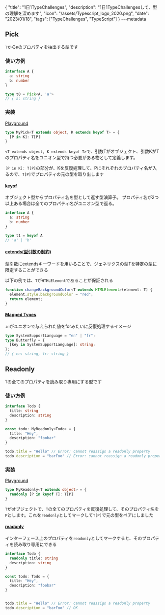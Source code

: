 {
  "title": "1日1TypeChallenges",
  "description": "1日1TypeChallengesして、型の理解を深めます",
  "icon": "/assets/Typescript_logo_2020.png",
  "date": "2023/01/18",
  "tags": ["TypeChallenges", "TypeScript"]
}
---metadata

## Pick
`T`から`K`のプロパティを抽出する型です

### 使い方例
```typescript
interface A {
  a: string
  b: number
}

type t0 = Pick<A, 'a'>
// { a: string }
```

### 実装
[Playground](https://www.typescriptlang.org/play?#code/PQKgUABBAsELQQAoEsDGBrS8491gRgJ4QCCAdgC4AWA9mcQGICuEAFAAICGlAZkwJQQAxIFwlQFi+wpmWR1h+JsgA2FOMjJgsQrREBXMYHlVDVEAivoH8GQD3xJwHYMgaPVAZwyAfhkBjDIGKGQFcMLgAYoMAHgAqADQQANIAfB6ASQyA-vKAFK6A2gyAWgyAgAwefh6A0gyAkQwewR6WgOsMgLcMgIsMLhGAvUaAX4qAmgyA0QzWEYD52oCjEYDqDIB+DNWAQAyGEIDR8oASDIAODIBY-70eExQAzlhqFACmAE48nKjzEH40ACY0EADeWFAUyBSK8wBcEFMUi2oA5ocQW-NTqLcADsd0l9e3ZA9QKCoGgAW3eZwWW0u+BoNDO3CwAF9ehRCO91psdohFvMAG7IeYAdwgAF4IABZQjedD+bY0IIAcmOp3mDIgAB8IAzgWCIfMtgzQr1gWRrhAKHTLpiaNi8QTiWSDoDAcyzpcGQBheFkCCLWEghkBR5A0Hg+aQy4rRRTeZGqDIqATDy9UIQADiJwAEkx8IBzBkAXR6AWKi6iMqBQKO8pudgMBpqgqAA6ABWUwTNEWd2A0GASc4YBAwA0oAgAH0y+WK+WIIBlBmrgGsGQDNDPZAJMMEUAGFGAU0VS5WeyWIAWNHMlis1qR9lhOD8bvcCJcyEwQfglmBkWBUejxQAGUlINA0kiMziCjTr9YUACMO-Q80INB4pBPaPWlOp-gg8wAHgsyFsphAaPgSbzKgFBBME75fvMP5-tet73n4rqKlgADaiAQGoIQALpSqhmErkWIDdr2FYQI4gCdDIAEwyAI0M9hkURxFlv2hbIGC6YUOKT77BAACiACOTCcIoQTcR+6IgRAiIQDweogly7CnnA8aCWc-wvMATDHNaDKPhuqCcDaf5kshWAiWJFA+HxAmKBZonAZC55BC+e60jsjKqqyoSeXaPG2SBFn8YJNlmfyABMjlUs50puScZxspy3KmnyAqeaE3kxhA8lTHAn5mdlix6osWBOb4UVcu5cVcjyZqQhVDJqLignIMlRp4WAQ7LKsGJ0uORwxRcVzTv8WDPK8HxfGQU5-ACEBVUl0Kwtq+FtZQw6dT5wVbJeSrin1k0zqu7Ujuspl2aFPU7Sye1DSavLmvy81wvMCKrsWDEkYAhNaWGRjiAMMM+T0QxTFgKAWCuoAx5GACreESAI6KgCQ5iGYYRlGMZxomKZphmWbANwUyEksOZ5lA4NQ4A0ZG1KG4aRtGsavGjqbppm2ZTHCGkyKKoMQIAugyWIAa3KWIATVGADIZFNI9TqPJvTmO5vmhZAA)

```typescript
type MyPick<T extends object, K extends keyof T> = {
  [P in K]: T[P]
}
```
`<T extends object, K extends keyof T>`で、引数Tがオブジェクト、引数KがTのプロパティ名をユニオン型で持つ必要がある物として定義します。

`[P in K]: T[P]`の部分が、Kを反復処理して、Pにそれぞれのプロパティ名が入るので、`T[P]`でプロパティの元の型を取り出します

#### [keyof](https://typescriptbook.jp/reference/type-reuse/keyof-type-operator)
オブジェクト型からプロパティ名を型として返す型演算子。
プロパティ名が2つ以上ある場合は全てのプロパティ名がユニオン型で返る。

```typescript
interface A {
  a: string
  b: number
}

type t1 = keyof A
// 'a' | 'b'
```

#### [extends(型引数の制約)](https://typescriptbook.jp/reference/generics/type-parameter-constraint)
型引数にextendsキーワードを用いることで、ジェネリクスの型Tを特定の型に限定することができる

以下の例では、`T`が`HTMLElement`であることが保証される
```typescript
function changeBackgroundColor<T extends HTMLElement>(element: T) {
  element.style.backgroundColor = "red";
  return element;
}
```

#### [Mapped Types](https://typescriptbook.jp/reference/type-reuse/mapped-types)
`in`がユニオンで与えられた値をforみたいに反復処理するイメージ

```typescript
type SystemSupportLanguage = "en" | "fr";
type Butterfly = {
  [key in SystemSupportLanguage]: string;
};
// { en: string, fr: string }
```

## Readonly
`T`の全てのプロパティを読み取り専用にする型です

### 使い方例
```typescript
interface Todo {
  title: string
  description: string
}

const todo: MyReadonly<Todo> = {
  title: "Hey",
  description: "foobar"
}

todo.title = "Hello" // Error: cannot reassign a readonly property
todo.description = "barFoo" // Error: cannot reassign a readonly property
```

### 実装
[Playground](https://www.typescriptlang.org/play?#code/PQKgUABBDsELQQEoFMCGATA9gOwDYE9J44TSiAjfCAQWwBcALHKgMQFcIAKAAVXoDM2ASggBiQLhKgLF8x5NgEtcdOHOxiATmix4qozOQBWyAMZKA1snwBnMEVF2IgK5jA8qo2ogEV9A-gyAe+I+A7BkDR6oBnDIA-DIBjDIDFDIBXDBEABigYOAQAPAAqAHwxgEkMgP7ygBSugNoMgFoMgIAMMSkxEL6AmgyAngyAZgy+gOsMgLcMgIsMEZmAtVEegGvKgFEMgEA6uYDWDFWA0Qz+mYD52oCjEYDqDIB+DFWAQAyzgKoMgDEMgPoM-k1tEYD2DICxioBOSn2Ayvp1gOYMgLIMC-mAyQzLrhCA0fKAEgyADgyAWP8vMf90axQFR0ZBqfioIzICApTBYCAAbyIUDocjouGQAC4IJY6GoVABzZEQdDISxGfEAB1ROGxuPx2CJUAAvi8jDhcRA6HDMNiALL4eJaZKwrBpCAAXkRxNR6KxEAARAAJCwKgA0xNJ5KpNOw2IV-EwelQagVRFZRG5WAAdLKMZLFSrcLhMAqIMBgBAAKJqNSYNTYox8bCYOgQDSoSyWOQE1SocOaRJUSl+ylguiEFE861ailyalyHAOhXkE0sI1uj3e33+wPB0MJyPR2MQeMR4XJ1PpzMQf4xF7igDiaKVbHIV0AXR6AWKjxt8GHQ6JTLJiPYCjAxrfpLNb-QTgNBgPpUGAQMAbKAIAB9a83283iCAZQYH8NAM0MwUAkwyZQAYUYBTRSvd4Ay8IFPGwMzTCABSFJNUggZAAA9QWwdBLAgPRDBMcUpSRKB2yTCAAG0AAUIBUCBzHwTB+BhABdbEUiI6iwAtC9AIAiBQkAToZAAmGQBGhmCDj-1Y+8QLkABbSl-TDMDoQRb0AEc2FQXA1W9OC0xMCBmQgfg-VEiAAHJuGkuB1yUjFGTJYA2FRXBLH00D8HAoNLDJB18KIL01OMOgki9BSlKSSDE20VIeQARjSFSoJC0VMAitJIrARiwBBMEIShGFwulFE0QxOk8UJIhcx1Qs9RxArGSIdlxIxUF0GxcgjQxPgiFE5A6FQbFsKgVtrKYANyoZJlNKY88QEEoSgMAQmtfA40JAGGGRoJqE4Cz1AIhxUAY8jABVvTJAEdFQBIc1nedF2XVdyQ3LcdzUPcDz4SwAHcwUPY8oC23bAGjIsY5wXJcV2ANdLu3Xd92ASxMFwazSqBCBxUAXQZfEANblfEAJqjABkMn7Tv+wHN2Bm6XpPM8gA)
```typescript
type MyReadonly<T extends object> = {
  readonly [P in keyof T]: T[P]
}
```

`T`がオブジェクトで、`T`の全てのプロパティを反復処理して、そのプロパティ名を`P`とします。これを`readonly`としてマークして`T[P]`で元の型をペアにしました

#### [readonly](https://typescript-jp.gitbook.io/deep-dive/type-system/readonly)
インターフェース上のプロパティを`readonly`としてマークすると、そのプロパティを読み取り専用にできる

```typescript
interface Todo {
  readonly title: string
  description: string
}

const todo: Todo = {
  title: "Hey",
  description: "foobar"
}


todo.title = "Hello" // Error: cannot reassign a readonly property
todo.description = "barFoo" // OK
```
